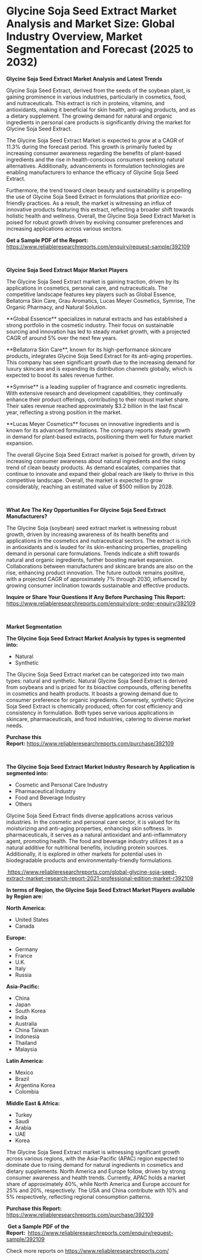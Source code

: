 <p><h1>Glycine Soja Seed Extract Market Analysis and Market Size: Global Industry Overview, Market Segmentation and Forecast (2025 to 2032)</h1></p><p><strong>Glycine Soja Seed Extract Market Analysis and Latest Trends</strong></p>
<p><p>Glycine Soja Seed Extract, derived from the seeds of the soybean plant, is gaining prominence in various industries, particularly in cosmetics, food, and nutraceuticals. This extract is rich in proteins, vitamins, and antioxidants, making it beneficial for skin health, anti-aging products, and as a dietary supplement. The growing demand for natural and organic ingredients in personal care products is significantly driving the market for Glycine Soja Seed Extract.</p><p>The Glycine Soja Seed Extract Market is expected to grow at a CAGR of 11.3% during the forecast period. This growth is primarily fueled by increasing consumer awareness regarding the benefits of plant-based ingredients and the rise in health-conscious consumers seeking natural alternatives. Additionally, advancements in formulation technologies are enabling manufacturers to enhance the efficacy of Glycine Soja Seed Extract. </p><p>Furthermore, the trend toward clean beauty and sustainability is propelling the use of Glycine Soja Seed Extract in formulations that prioritize eco-friendly practices. As a result, the market is witnessing an influx of innovative products featuring this extract, reflecting a broader shift towards holistic health and wellness. Overall, the Glycine Soja Seed Extract Market is poised for robust growth driven by evolving consumer preferences and increasing applications across various sectors.</p></p>
<p><strong>Get a Sample PDF of the Report:&nbsp;</strong> <a href="https://www.reliableresearchreports.com/enquiry/request-sample/392109?utm_campaign=2098&utm_medium=2&utm_source=Github&utm_content=ia&utm_term=29032025&utm_id=glycine-soja-seed-extract">https://www.reliableresearchreports.com/enquiry/request-sample/392109</a></p>
<p>&nbsp;</p>
<p><strong>Glycine Soja Seed Extract Major Market Players</strong></p>
<p><p>The Glycine Soja Seed Extract market is gaining traction, driven by its applications in cosmetics, personal care, and nutraceuticals. The competitive landscape features key players such as Global Essence, Bellatorra Skin Care, Grau Aromatics, Lucas Meyer Cosmetics, Symrise, The Organic Pharmacy, and Natural Solution. </p><p>**Global Essence** specializes in natural extracts and has established a strong portfolio in the cosmetic industry. Their focus on sustainable sourcing and innovation has led to steady market growth, with a projected CAGR of around 5% over the next few years.</p><p>**Bellatorra Skin Care**, known for its high-performance skincare products, integrates Glycine Soja Seed Extract for its anti-aging properties. This company has seen significant growth due to the increasing demand for luxury skincare and is expanding its distribution channels globally, which is expected to boost its sales revenue further.</p><p>**Symrise** is a leading supplier of fragrance and cosmetic ingredients. With extensive research and development capabilities, they continually enhance their product offerings, contributing to their robust market share. Their sales revenue reached approximately $3.2 billion in the last fiscal year, reflecting a strong position in the market.</p><p>**Lucas Meyer Cosmetics** focuses on innovative ingredients and is known for its advanced formulations. The company reports steady growth in demand for plant-based extracts, positioning them well for future market expansion. </p><p>The overall Glycine Soja Seed Extract market is poised for growth, driven by increasing consumer awareness about natural ingredients and the rising trend of clean beauty products. As demand escalates, companies that continue to innovate and expand their global reach are likely to thrive in this competitive landscape. Overall, the market is expected to grow considerably, reaching an estimated value of $500 million by 2028.</p></p>
<p>&nbsp;</p>
<p><strong>What Are The Key Opportunities For Glycine Soja Seed Extract Manufacturers?</strong></p>
<p><p>The Glycine Soja (soybean) seed extract market is witnessing robust growth, driven by increasing awareness of its health benefits and applications in the cosmetics and nutraceutical sectors. The extract is rich in antioxidants and is lauded for its skin-enhancing properties, propelling demand in personal care formulations. Trends indicate a shift towards natural and organic ingredients, further boosting market expansion. Collaborations between manufacturers and skincare brands are also on the rise, enhancing product innovation. The future outlook remains positive, with a projected CAGR of approximately 7% through 2030, influenced by growing consumer inclination towards sustainable and effective products.</p></p>
<p><strong>Inquire or Share Your Questions If Any Before Purchasing This Report:</strong> <a href="https://www.reliableresearchreports.com/enquiry/pre-order-enquiry/392109?utm_campaign=2098&utm_medium=2&utm_source=Github&utm_content=ia&utm_term=29032025&utm_id=glycine-soja-seed-extract">https://www.reliableresearchreports.com/enquiry/pre-order-enquiry/392109</a></p>
<p>&nbsp;</p>
<p><strong>Market Segmentation</strong></p>
<p><strong>The Glycine Soja Seed Extract Market Analysis by types is segmented into:</strong></p>
<p><ul><li>Natural</li><li>Synthetic</li></ul></p>
<p><p>The Glycine Soja Seed Extract market can be categorized into two main types: natural and synthetic. Natural Glycine Soja Seed Extract is derived from soybeans and is prized for its bioactive compounds, offering benefits in cosmetics and health products. It boasts a growing demand due to consumer preference for organic ingredients. Conversely, synthetic Glycine Soja Seed Extract is chemically produced, often for cost efficiency and consistency in formulation. Both types serve various applications in skincare, pharmaceuticals, and food industries, catering to diverse market needs.</p></p>
<p><strong>Purchase this Report:&nbsp;</strong><a href="https://www.reliableresearchreports.com/purchase/392109?utm_campaign=2098&utm_medium=2&utm_source=Github&utm_content=ia&utm_term=29032025&utm_id=glycine-soja-seed-extract">https://www.reliableresearchreports.com/purchase/392109</a></p>
<p>&nbsp;</p>
<p><strong>The Glycine Soja Seed Extract Market Industry Research by Application is segmented into:</strong></p>
<p><ul><li>Cosmetic and Personal Care Industry</li><li>Pharmaceutical Industry</li><li>Food and Beverage Industry</li><li>Others</li></ul></p>
<p><p>Glycine Soja Seed Extract finds diverse applications across various industries. In the cosmetic and personal care sector, it is valued for its moisturizing and anti-aging properties, enhancing skin softness. In pharmaceuticals, it serves as a natural antioxidant and anti-inflammatory agent, promoting health. The food and beverage industry utilizes it as a natural additive for nutritional benefits, including protein sources. Additionally, it is explored in other markets for potential uses in biodegradable products and environmentally-friendly formulations.</p></p>
<p><a href="https://www.reliableresearchreports.com/global-glycine-soja-seed-extract-market-research-report-2021-professional-edition-market-r392109?utm_campaign=2098&utm_medium=2&utm_source=Github&utm_content=ia&utm_term=29032025&utm_id=glycine-soja-seed-extract">&nbsp;https://www.reliableresearchreports.com/global-glycine-soja-seed-extract-market-research-report-2021-professional-edition-market-r392109</a></p>
<p><strong>In terms of Region, the Glycine Soja Seed Extract Market Players available by Region are:</strong></p>
<p>
    <p> <strong> North America: </strong>
        <ul>
            <li>United States</li>
            <li>Canada</li>
        </ul>
        </p> 
    <p> <strong> Europe: </strong>
        <ul>
            <li>Germany</li>
            <li>France</li>
            <li>U.K.</li>
            <li>Italy</li>
            <li>Russia</li>
        </ul>
        </p> 
    <p> <strong> Asia-Pacific: </strong>
        <ul>
            <li>China</li>
            <li>Japan</li>
            <li>South Korea</li>
            <li>India</li>
            <li>Australia</li>
            <li>China Taiwan</li>
            <li>Indonesia</li>
            <li>Thailand</li>
            <li>Malaysia</li>
        </ul>
        </p> 
    <p> <strong> Latin America: </strong>
        <ul>
            <li>Mexico</li>
            <li>Brazil</li>
            <li>Argentina Korea</li>
            <li>Colombia</li>
        </ul>
        </p> 
    <p> <strong> Middle East & Africa: </strong>
        <ul>
            <li>Turkey</li>
            <li>Saudi</li>
            <li>Arabia</li>
            <li>UAE</li>
            <li>Korea</li>
        </ul>
    </p>
    </p>
<p><p>The Glycine Soja Seed Extract market is witnessing significant growth across various regions, with the Asia-Pacific (APAC) region expected to dominate due to rising demand for natural ingredients in cosmetics and dietary supplements. North America and Europe follow, driven by strong consumer awareness and health trends. Currently, APAC holds a market share of approximately 40%, while North America and Europe account for 25% and 20%, respectively. The USA and China contribute with 10% and 5% respectively, reflecting regional consumption patterns.</p></p>
<p><strong>Purchase this Report: </strong><a href="https://www.reliableresearchreports.com/purchase/392109?utm_campaign=2098&utm_medium=2&utm_source=Github&utm_content=ia&utm_term=29032025&utm_id=glycine-soja-seed-extract">https://www.reliableresearchreports.com/purchase/392109</a></p>
<p>&nbsp;<strong>Get a Sample PDF of the Report:&nbsp;&nbsp;</strong><a href="https://www.reliableresearchreports.com/enquiry/request-sample/392109?utm_campaign=2098&utm_medium=2&utm_source=Github&utm_content=ia&utm_term=29032025&utm_id=glycine-soja-seed-extract">https://www.reliableresearchreports.com/enquiry/request-sample/392109</a></p>
<p><strong></strong></p>
<p>Check more reports on <a href="https://www.reliableresearchreports.com/?utm_campaign=2098&utm_medium=2&utm_source=Github&utm_content=ia&utm_term=29032025&utm_id=glycine-soja-seed-extract">https://www.reliableresearchreports.com/</a></p>